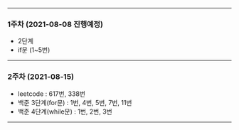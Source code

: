 ---------------------------------------
### 1주차 (2021-08-08 진행예정)
- 2단계
- if문 (1~5번)
----------------------------------------
### 2주차 (2021-08-15)
- leetcode : 617번, 338번
- 백준 3단계(for문) : 1번, 4번, 5번, 7번, 11번 
- 백준 4단계(while문) : 1번, 2번, 3번
----------------------------------------
